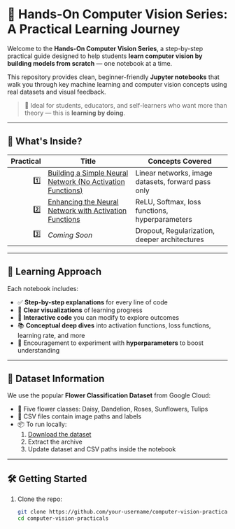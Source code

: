 # 🧠 Hands-On Computer Vision Series: A Practical Learning Journey

Welcome to the **Hands-On Computer Vision Series**, a step-by-step practical guide designed to help students **learn computer vision by building models from scratch** — one notebook at a time.

This repository provides clean, beginner-friendly **Jupyter notebooks** that walk you through key machine learning and computer vision concepts using real datasets and visual feedback.

> 🌱 Ideal for students, educators, and self-learners who want more than theory — this is **learning by doing**.

---

## 🚀 What's Inside?

| Practical | Title                                                                 | Concepts Covered                                       |
|----------:|------------------------------------------------------------------------|--------------------------------------------------------|
| 1️⃣       | [Building a Simple Neural Network (No Activation Functions)](./Practical%201%20Building%20a%20Simple%20Neural%20Network%20(No%20Activation%20Functions).ipynb) | Linear networks, image datasets, forward pass only     |
| 2️⃣       | [Enhancing the Neural Network with Activation Functions](./Practical%202%20Enhancing%20the%20Neural%20Network%20with%20Activation%20Functions.ipynb) | ReLU, Softmax, loss functions, hyperparameters         |
| 3️⃣       | *Coming Soon*                                                         | Dropout, Regularization, deeper architectures          |

---

## 🧩 Learning Approach

Each notebook includes:

- ✅ **Step-by-step explanations** for every line of code  
- 🧠 **Clear visualizations** of learning progress  
- 🧪 **Interactive code** you can modify to explore outcomes  
- 📚 **Conceptual deep dives** into activation functions, loss functions, learning rate, and more  
- 🔁 Encouragement to experiment with **hyperparameters** to boost understanding  

---

## 📂 Dataset Information

We use the popular **Flower Classification Dataset** from Google Cloud:

- 🌼 Five flower classes: Daisy, Dandelion, Roses, Sunflowers, Tulips  
- 📄 CSV files contain image paths and labels  
- 📦 To run locally:
  1. [Download the dataset](https://storage.googleapis.com/download.tensorflow.org/example_images/flower_photos.tgz)
  2. Extract the archive
  3. Update dataset and CSV paths inside the notebook

---

## 🛠️ Getting Started

1. Clone the repo:
   ```bash
   git clone https://github.com/your-username/computer-vision-practicals.git
   cd computer-vision-practicals
